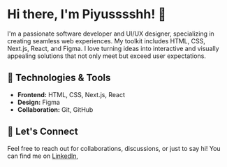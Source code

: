 # Hi there, I'm Piyusssshh! 👋

I'm a passionate software developer and UI/UX designer, specializing in creating seamless web experiences. My toolkit includes HTML, CSS, Next.js, React, and Figma. I love turning ideas into interactive and visually appealing solutions that not only meet but exceed user expectations.


## 🔧 Technologies & Tools

- **Frontend:** HTML, CSS, Next.js, React
- **Design:** Figma
- **Collaboration:** Git, GitHub


## 💬 Let's Connect

Feel free to reach out for collaborations, discussions, or just to say hi! You can find me on [LinkedIn](https://in.linkedin.com/in/piyushsawaye),

